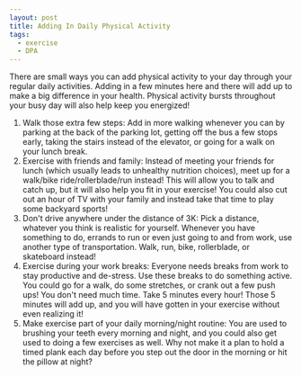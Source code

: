 ```yaml
---
layout: post
title: Adding In Daily Physical Activity
tags:
  - exercise
  - DPA
---
```


There are small ways you can add physical activity to your day through your 
regular daily activities. Adding in a few minutes here and there will add up 
to make a big difference in your health. Physical activity bursts throughout 
your busy day will also help keep you energized! 

1. Walk those extra few steps: Add in more walking whenever you can by parking 
   at the back of the parking lot, getting off the bus a few stops early, 
   taking the stairs instead of the elevator, or going for a walk on your lunch 
   break.
2. Exercise with friends and family: Instead of meeting your friends for lunch 
   (which usually leads to unhealthy nutrition choices), meet up for a 
   walk/bike ride/rollerblade/run instead! This will allow you to talk and 
   catch up, but it will also help you fit in your exercise! You could also 
   cut out an hour of TV with your family and instead take that time to play 
   some backyard sports!
3. Don't drive anywhere under the distance of 3K: Pick a distance, whatever 
   you think is realistic for yourself. Whenever you have something to do, 
   errands to run or even just going to and from work, use another type of 
   transportation. Walk, run, bike, rollerblade, or skateboard instead! 
4. Exercise during your work breaks: Everyone needs breaks from work to stay 
   productive and de-stress. Use these breaks to do something active. You could 
   go for a walk, do some stretches, or crank out a few push ups! You don't 
   need much time. Take 5 minutes every hour! Those 5 minutes will add up, and 
   you will have gotten in your exercise without even realizing it! 
5. Make exercise part of your daily morning/night routine: You are used to 
   brushing your teeth every morning and night, and you could also get used to 
   doing a few exercises as well. Why not make it a plan to hold a timed plank 
   each day before you step out the door in the morning or hit the pillow at 
   night? 
